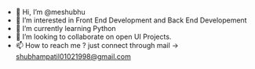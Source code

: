 - 👋 Hi, I’m @meshubhu
- 👀 I’m interested in Front End Development and Back End Developement
- 🌱 I’m currently learning Python
- 💞️ I’m looking to collaborate on open UI Projects.
- 📫 How to reach me ? just connect through mail -> shubhampatil01021998@gmail.com

<!---
meshubhu/meshubhu is a ✨ special ✨ repository because its `README.md` (this file) appears on your GitHub profile.
You can click the Preview link to take a look at your changes.
--->
